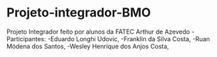 # Projeto-integrador-BMO
 Projeto Integrador feito por alunos da FATEC Arthur de Azevedo
 -Participantes:
 -Eduardo Longhi Udovic,
 -Franklin da Silva Costa,
 -Ruan Módena dos Santos,
 -Wesley Henrique dos Anjos Costa,
